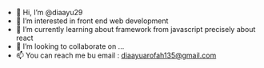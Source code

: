 - 👋 Hi, I’m @diaayu29
- 👀 I’m interested in front end web development
- 🌱 I’m currently learning about framework from javascript precisely about react
- 💞️ I’m looking to collaborate on ...
- 📫 You can reach me bu email : diaayuarofah135@gmail.com

<!---
diaayu29/diaayu29 is a ✨ special ✨ repository because its `README.md` (this file) appears on your GitHub profile.
You can click the Preview link to take a look at your changes.
--->
